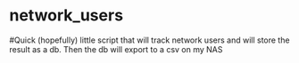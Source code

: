 # network_users
#Quick (hopefully) little script that will track network users and will store the result as a db. Then the db will export to a csv on my NAS

